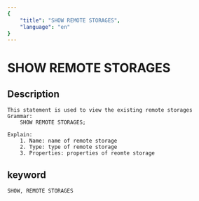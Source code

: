 ```yaml
---
{
    "title": "SHOW REMOTE STORAGES",
    "language": "en"
}
---
```


<!-- 
Licensed to the Apache Software Foundation (ASF) under one
or more contributor license agreements.  See the NOTICE file
distributed with this work for additional information
regarding copyright ownership.  The ASF licenses this file
to you under the Apache License, Version 2.0 (the
"License"); you may not use this file except in compliance
with the License.  You may obtain a copy of the License at

  http://www.apache.org/licenses/LICENSE-2.0

Unless required by applicable law or agreed to in writing,
software distributed under the License is distributed on an
"AS IS" BASIS, WITHOUT WARRANTIES OR CONDITIONS OF ANY
KIND, either express or implied.  See the License for the
specific language governing permissions and limitations
under the License.
-->

# SHOW REMOTE STORAGES

## Description

    This statement is used to view the existing remote storages
    Grammar:
        SHOW REMOTE STORAGES;

    Explain:
        1. Name: name of remote storage
        2. Type: type of remote storage
        3. Properties: properties of reomte storage

## keyword

    SHOW, REMOTE STORAGES
